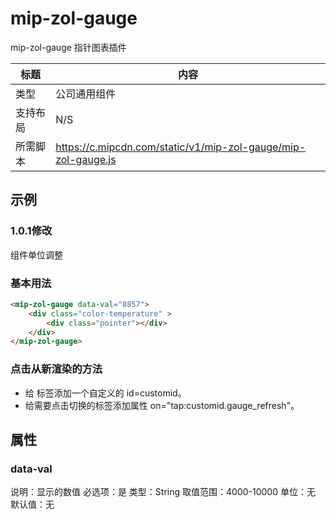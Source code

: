 # mip-zol-gauge

mip-zol-gauge 指针图表插件

标题|内容
----|----
类型|公司通用组件
支持布局|N/S
所需脚本|https://c.mipcdn.com/static/v1/mip-zol-gauge/mip-zol-gauge.js

## 示例
### 1.0.1修改
组件单位调整

### 基本用法
```html
<mip-zol-gauge data-val="8857">
    <div class="color-temperature" >
        <div class="pointer"></div>
    </div>
</mip-zol-gauge>
```
### 点击从新渲染的方法
- 给 <mip-zol-gauge> 标签添加一个自定义的 id=customid。
- 给需要点击切换的标签添加属性 on="tap:customid.gauge_refresh"。

## 属性

### data-val

说明：显示的数值
必选项：是
类型：String
取值范围：4000-10000
单位：无
默认值：无

